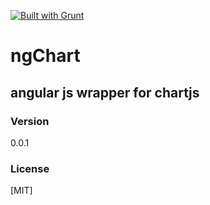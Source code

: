 [![Built with Grunt](https://cdn.gruntjs.com/builtwith.png)](http://gruntjs.com/)
# ngChart
## angular js wrapper for chartjs
### Version
0.0.1

### License
[MIT]
